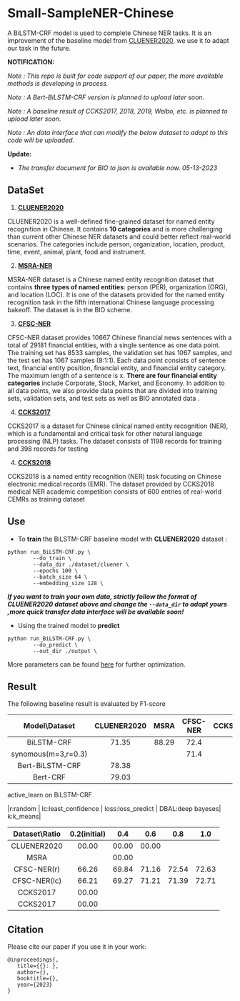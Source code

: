 # Small-SampleNER-Chinese
A BiLSTM-CRF model is used to complete Chinese NER tasks. It is an improvement of the baseline model from [CLUENER2020](https://github.com/CLUEbenchmark/CLUENER2020/tree/master/bilstm_crf_pytorch), we use it to adapt our task in the future.

**NOTIFICATION:**

_Note : This repo is built for code support of our paper, the more available methods is developing in process._

_Note : A Bert-BiLSTM-CRF version is planned to upload later soon_.

_Note : A baseline result of CCKS2017, 2018, 2019, Weibo, etc. is planned to upload later soon._

*Note : An data interface that can modify the below dataset to adapt to this code will be uploaded.*

__Update:__

* _The transfer document for BIO to json is available now. 05-13-2023_

## DataSet

1. __[CLUENER2020](https://github.com/Rcrossmeister/Small-SampleNER-Chinese/tree/main/dataset/cluener)__

CLUENER2020 is a well-defined fine-grained dataset for named entity recognition in Chinese. It contains **10 categories** and is more challenging than current other Chinese NER datasets and could better reflect real-world scenarios. The categories include person, organization, location, product, time, event, animal, plant, food and instrument.

2. [__MSRA-NER__](https://github.com/Rcrossmeister/Small-SampleNER-Chinese/tree/main/dataset/msra)

MSRA-NER dataset is a Chinese named entity recognition dataset that contains **three types of named entities**: person (PER), organization (ORG), and location (LOC). It is one of the datasets provided for the named entity recognition task in the fifth international Chinese language processing bakeoff. The dataset is in the BIO scheme.

3. [__CFSC-NER__](https://github.com/Rcrossmeister/Small-SampleNER-Chinese/tree/main/dataset/cfsc)

CFSC-NER dataset provides 10667 Chinese financial news sentences with a total of 29181 financial entities, with a single sentence as one data point. The training set has 8533 samples, the validation set has 1067 samples, and the test set has 1067 samples (8:1:1). Each data point consists of sentence text, financial entity position, financial entity, and financial entity category. The maximum length of a sentence is x. **There are four financial entity categories** include Corporate, Stock, Market, and Economy. In addition to all data points, we also provide data points that are divided into training sets, validation sets, and test sets as well as BIO annotated data .

4. [__CCKS2017__](https://github.com/Rcrossmeister/Small-SampleNER-Chinese/tree/main/dataset/ccks2017)

CCKS2017 is a dataset for Chinese clinical named entity recognition (NER), which is a fundamental and critical task for other natural language processing (NLP) tasks. The dataset consists of 1198 records for training and 398 records for testing

4. [__CCKS2018__](https://github.com/Rcrossmeister/Small-SampleNER-Chinese/tree/main/dataset/ccks2018)

CCKS2018 is a named entity recognition (NER) task focusing on Chinese electronic medical records (EMR). The dataset provided by CCKS2018 medical NER academic competition consists of 600 entries of real-world CEMRs as training dataset

## Use

* To **train** the BiLSTM-CRF baseline model with **CLUENER2020** dataset :

```shell
python run_BiLSTM-CRF.py \
		--do_train \
		--data_dir ./dataset/cluener \
		--epochs 100 \
		--batch_size 64 \
		--embedding_size 128 \ 
```

 ___If you want to train your own data, strictly follow the format of CLUENER2020 dataset above and change the `--data_dir` to adapt yours ,more quick transfer data interface will be available soon!___

* Using the trained model to **predict**

```shell
python run_BiLSTM-CRF.py \
		--do_predict \ 
		--out_dir ./output \ 
```

More parameters can be found [here](https://github.com/Rcrossmeister/Small-SampleNER-Chinese/blob/main/run_BiLSTM-CRF.py) for further optimization.

## Result

The following baseline result is evaluated by F1-score

|  Model\Dataset    | CLUENER2020 | MSRA  | CFSC-NER | CCKS2017 | CCKS2018 |
| :-------------:   | :---------: | :---: | :------: | :------: | :------: |
|   BiLSTM-CRF      |    71.35    | 88.29 |   72.4   |          |          |
|synomous(m=3,r=0.3)|             |       |   71.4   |          |          |
|  Bert-BiLSTM-CRF  |    78.38    |       |          |          |          |
|     Bert-CRF      |    79.03    |       |          |          |          |

active_learn on BiLSTM-CRF

|r:random |	lc:least_confidence |	loss:loss_predict |	DBAL:deep bayeses|	k:k_means|

|  Dataset\Ratio    | 0.2(initial)| 0.4   | 0.6      | 0.8      | 1.0      |
| :-------------:   | :---------: | :---: | :------: | :------: | :------: |
|   CLUENER2020     |    00.00    | 00.00 |   00.00  |          |          |
|       MSRA        |             | 00.00 |          |          |          |
|     CFSC-NER(r)   |    66.26    | 69.84 |  71.16  |    72.54  |  72.63   |
|   CFSC-NER(lc)    |    66.21    | 69.27 |  71.21   |   71.39  |  72.71   |
|     CCKS2017      |    00.00    |       |          |          |          |
|     CCKS2017      |    00.00    |       |          |          |          |

## Citation

Please cite our paper if you use it in your work:

```
@inproceedings{,
   title={{}: },
   author={},
   booktitle={},
   year={2023}
}
```

